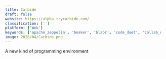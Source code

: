 ```yaml
---
title: Carbide
draft: false 
website: https://alpha.trycarbide.com/
classification: ['']
platform: ['Web']
keywords: ['apache_zeppelin', 'beaker', 'blabr', 'code_duet', 'collab_on_code', 'eve', 'hyperdeck', 'idle', 'kajero', 'kite', 'observable_hq', 'prettier', 'runkit', 'sublime_tutor', 'tabnine', 'use_together', 'ipython', 'iodide', 'nteract']
image: 2020/04/Carbide.png
---
```

A new kind of programming environment